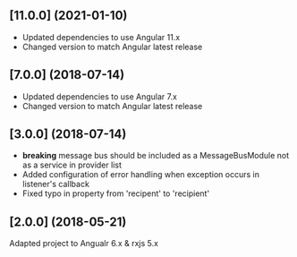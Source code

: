 <a name="11.0.0"></a>
## [11.0.0] (2021-01-10)

* Updated dependencies to use Angular 11.x
* Changed version to match Angular latest release
<a name="7.0.0"></a>
## [7.0.0] (2018-07-14)

* Updated dependencies to use Angular 7.x
* Changed version to match Angular latest release

<a name="3.0.0"></a>
## [3.0.0] (2018-07-14)


* **breaking** message bus should be included as a MessageBusModule not as a service in provider list
* Added configuration of error handling when exception occurs in listener's callback
* Fixed typo in property from 'recipent' to 'recipient' 

<a name="2.0.0"></a>

## [2.0.0] (2018-05-21)

Adapted project to Angualr 6.x & rxjs 5.x